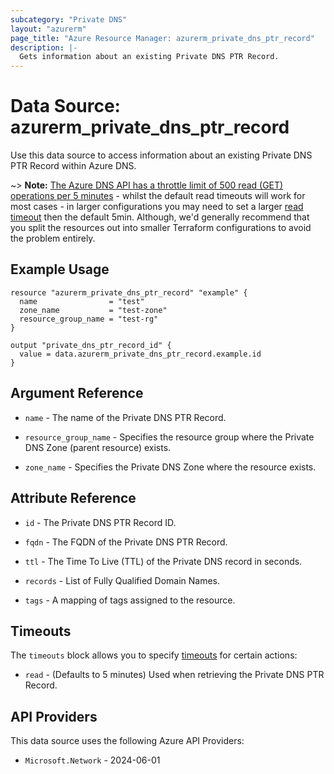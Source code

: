 ```yaml
---
subcategory: "Private DNS"
layout: "azurerm"
page_title: "Azure Resource Manager: azurerm_private_dns_ptr_record"
description: |-
  Gets information about an existing Private DNS PTR Record.
---
```


# Data Source: azurerm_private_dns_ptr_record

Use this data source to access information about an existing Private DNS PTR Record within Azure DNS.

~> **Note:** [The Azure DNS API has a throttle limit of 500 read (GET) operations per 5 minutes](https://docs.microsoft.com/azure/azure-resource-manager/management/request-limits-and-throttling#network-throttling) - whilst the default read timeouts will work for most cases - in larger configurations you may need to set a larger [read timeout](https://developer.hashicorp.com/terraform/language/resources/configure#define-operation-timeouts) then the default 5min. Although, we'd generally recommend that you split the resources out into smaller Terraform configurations to avoid the problem entirely.

## Example Usage

```hcl
resource "azurerm_private_dns_ptr_record" "example" {
  name                = "test"
  zone_name           = "test-zone"
  resource_group_name = "test-rg"
}

output "private_dns_ptr_record_id" {
  value = data.azurerm_private_dns_ptr_record.example.id
}
```

## Argument Reference

* `name` - The name of the Private DNS PTR Record.

* `resource_group_name` - Specifies the resource group where the Private DNS Zone (parent resource) exists.

* `zone_name` - Specifies the Private DNS Zone where the resource exists.

## Attribute Reference

* `id` - The Private DNS PTR Record ID.

* `fqdn` - The FQDN of the Private DNS PTR Record.

* `ttl` - The Time To Live (TTL) of the Private DNS record in seconds.

* `records` - List of Fully Qualified Domain Names.

* `tags` - A mapping of tags assigned to the resource.

## Timeouts

The `timeouts` block allows you to specify [timeouts](https://developer.hashicorp.com/terraform/language/resources/configure#define-operation-timeouts) for certain actions:

* `read` - (Defaults to 5 minutes) Used when retrieving the Private DNS PTR Record.

## API Providers
<!-- This section is generated, changes will be overwritten -->
This data source uses the following Azure API Providers:

* `Microsoft.Network` - 2024-06-01
